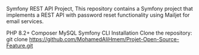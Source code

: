 Symfony REST API Project,
This repository contains a Symfony project that implements a REST API with password reset functionality using Mailjet for email services.

PHP 8.2+
Composer
MySQL
Symfony CLI
Installation
Clone the repository: git clone https://github.com/MohamedAliHmem/Projet-Open-Source-Feature.git
